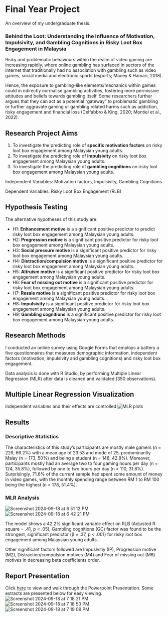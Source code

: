 # Final Year Project
An overview of my undergraduate thesis.

### Behind the Loot: Understanding the Influence of Motivation, Impulsivity, and Gambling Cognitions in Risky Loot Box Engagement in Malaysia

Risky and problematic behaviours within the realm of video gaming are increasing rapidly, where online gambling has surfaced in sectors of the Internet that traditionally had no association with gambling such as video games, social media and electronic sports (esports; Macey & Hamari, 2018). 

Hence, the exposure to gambling-like elements/mechanics within games could in ndirectly normalise gambling activities, fostering more permissive attitudes and beliefs towards gambling itself. Some researchers further argues that they can act as a potential “gateway” to problematic gambling or further aggravate gaming or gambling related harms such as addiction, risky engagement and financial loss (Delfabbro & King, 2020; Montiel et al., 2022).

## Research Project Aims
1. To investigate the predicting role of **specific motivation factors** on risky loot box engagement among Malaysian young adults.
2. To investigate the predicting role of **impulsivity** on risky loot box engagement among Malaysian young adults.
3. To investigate the predicting role of **gambling cognitions** on risky loot box engagement among Malaysian young adults.

Independent Variables: Motivation factors, Impulsivity, Gambling Cognitions

Dependent Variables: Risky Loot Box Engagement (RLB)

## Hypothesis Testing
The alternative hypotheses of this study are:
- H1: **Enhancement motive** is a significant positive predictor to predict risky loot box engagement among Malaysian young adults.
- H2: **Progression motive** is a significant positive predictor for risky loot box engagement among Malaysian young adults.
- H3: **Social pressure motive** is a significant positive predictor for risky loot box engagement among Malaysian young adults.
- H4: **Distraction/compulsion motive** is a significant positive predictor for risky loot box engagement among Malaysian young adults.
- H5: **Altruism motive** is a significant positive predictor for risky loot box engagement among Malaysian young adults.
- H6: **Fear of missing out motive** is a significant positive predictor for risky loot box engagement among Malaysian young adults.
- H7: **Resale motive** is a significant positive predictor for risky loot box engagement among Malaysian young adults.
- H8: **Impulsivity** is a significant positive predictor for risky loot box engagement among Malaysian young adults.
- H9: **Gambling cognitions** is a significant positive predictor for risky loot box engagement among Malaysian young adults.

## Research Methods
I conducted an online survey using Google Forms that employs a battery a five questionnaires that measures demographic information, independent factors (motivation, impulsivity and gambling cognitions) and risky loot box engagement. 

Data analysis is done with R Studio, by performing Multiple Linear Regression (MLR) after data is cleaned and validated (350 observations).

## Multiple Linear Regression Visualization
Independent variables and their effects are controlled 
![MLR plots](https://github.com/user-attachments/assets/b15b4aba-b9ca-400e-84a9-9a33dd59f84c)

## Results
### Descriptive Statistics
The characteristics of this study’s participants are mostly male gamers (n = 229, 66.2%) with a mean age of 23.53 and mode of 25, predominantly Malay (n = 173, 50%) and being a student (n = 148, 42.8%). Moreover, participants mostly had an average two to four gaming hours per day (n = 124, 35.8%), followed by one to two hours per day (n = 110, 31.8%). Surprisingly, 71.6% of the current sample had spent some amount of money in video games, with the monthly spending range between RM 1 to RM 100 being the highest (n = 178, 51.4%).

### MLR Analysis
![Screenshot 2024-09-18 at 6 51 12 PM](https://github.com/user-attachments/assets/c86f7cb9-3d63-4e24-9ee1-29eea57240c1)
![Screenshot 2024-09-18 at 6 42 21 PM](https://github.com/user-attachments/assets/cfad624f-a326-4b6a-91ab-024153d6dacb)

The model shows a 42.2% significant variable effect on RLB (Adjusted R square = .41, p < .05), Gambling cognitions (GC) factor was found to be the strongest, significant predictor (β = .37, p < .001) for risky loot box engagement among Malaysian young adults. 

Other significant factors followed are Impuslvitiy (IP), Progression motive (M2), Distraction/compulsion motives (M4) and Fear of missing out (M6) motives in decreasing beta coefficients order. 

## Report Presentation
Click [here](https://www.canva.com/design/DAFzxflovuY/_hyU4W4w6X8FzWQx92ujpw/edit?utm_content=DAFzxflovuY&utm_campaign=designshare&utm_medium=link2&utm_source=sharebutton) to view and walk through the Powerpoint Presentation. Some extracts are presented below for easy viewing.
![Screenshot 2024-09-18 at 7 18 21 PM](https://github.com/user-attachments/assets/47f66fe9-0e48-4dd1-a2f9-7bceb39a81a5)
![Screenshot 2024-09-18 at 7 18 50 PM](https://github.com/user-attachments/assets/191ac8aa-b061-4e16-ac1d-40a0ef761109)
![Screenshot 2024-09-18 at 7 19 09 PM](https://github.com/user-attachments/assets/51dfcdca-9dd8-44d0-9aea-e4768ab1fe49)


